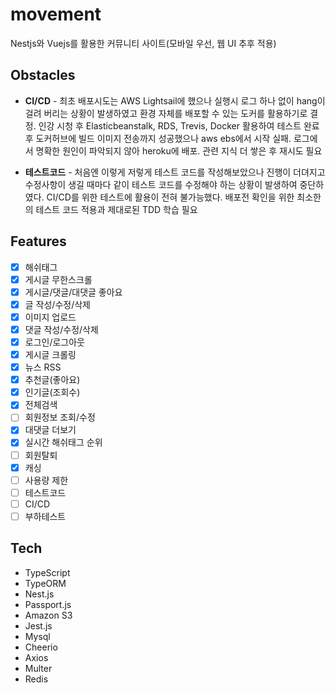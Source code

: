 # movement

Nestjs와 Vuejs를 활용한 커뮤니티 사이트(모바일 우선, 웹 UI 추후 적용)

## Obstacles

- **CI/CD** - 최초 배포시도는 AWS Lightsail에 했으나 실행시 로그 하나 없이 hang이 걸려 버리는 상황이 발생하였고 환경 자체를 배포할 수 있는 도커를 활용하기로 결정. 인강 시청 후 Elasticbeanstalk, RDS, Trevis, Docker 활용하여 테스트 완료 후 도커허브에 빌드 이미지 전송까지 성공했으나 aws ebs에서 시작 실패. 로그에서 명확한 원인이 파악되지 않아 heroku에 배포. 관련 지식 더 쌓은 후 재시도 필요

- **테스트코드** - 처음엔 이렇게 저렇게 테스트 코드를 작성해보았으나 진행이 더뎌지고 수정사항이 생길 때마다 같이 테스트 코드를 수정해야 하는 상황이 발생하여 중단하였다. CI/CD를 위한 테스트에 활용이 전혀 불가능했다. 배포전 확인을 위한 최소한의 테스트 코드 적용과 제대로된 TDD 학습 필요


## Features
- [x] 해쉬태그
- [x] 게시글 무한스크롤
- [x] 게시글/댓글/대댓글 좋아요
- [x] 글 작성/수정/삭제
- [x] 이미지 업로드
- [x] 댓글 작성/수정/삭제
- [x] 로그인/로그아웃
- [x] 게시글 크롤링
- [x] 뉴스 RSS
- [x] 추천글(좋아요)
- [x] 인기글(조회수)
- [x] 전체검색
- [ ] 회원정보 조회/수정
- [x] 대댓글 더보기
- [x] 실시간 해쉬태그 순위
- [ ] 회원탈퇴
- [x] 캐싱
- [ ] 사용량 제한
- [ ] 테스트코드
- [ ] CI/CD
- [ ] 부하테스트
## Tech
* TypeScript
* TypeORM
* Nest.js
* Passport.js
* Amazon S3
* Jest.js
* Mysql
* Cheerio
* Axios
* Multer
* Redis
